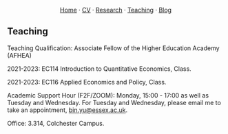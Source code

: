 <p align="center">
  <a href="https://binyueconomics.github.io/">Home</a>
  ·
  <a href="https://binyueconomics.github.io/CV">CV</a>
  ·
  <a href="https://binyueconomics.github.io/research">Research</a>
  ·
  <a href="https://binyueconomics.github.io/teaching">Teaching</a>
  ·
  <a href="https://binyueconomics.github.io/blog">Blog</a>
</p>

## Teaching
Teaching Qualification: Associate Fellow of the Higher Education Academy (AFHEA)

2021-2023: EC114 Introduction to Quantitative Economics, Class.

2021-2023: EC116 Applied Economics and Policy, Class.

Academic Support Hour (F2F/ZOOM): Monday, 15:00 - 17:00  as well as Tuesday and Wednesday. For Tuesday and Wednesday, please email me to take an appointment, <bin.yu@essex.ac.uk>.

Office: 3.314, Colchester Campus.

